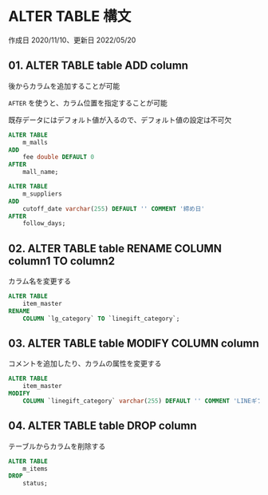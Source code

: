 # ALTER TABLE 構文

作成日 2020/11/10、更新日 2022/05/20

## 01. ALTER TABLE table ADD column

後からカラムを追加することが可能

`AFTER` を使うと、カラム位置を指定することが可能

既存データにはデフォルト値が入るので、デフォルト値の設定は不可欠

```sql
ALTER TABLE
    m_malls
ADD
    fee double DEFAULT 0
AFTER
    mall_name;

ALTER TABLE
    m_suppliers
ADD
    cutoff_date varchar(255) DEFAULT '' COMMENT '締め日'
AFTER
    follow_days;
```

## 02. ALTER TABLE table RENAME COLUMN column1 TO column2

カラム名を変更する

```sql
ALTER TABLE
    item_master
RENAME
    COLUMN `lg_category` TO `linegift_category`;
```

## 03. ALTER TABLE table MODIFY COLUMN column

コメントを追加したり、カラムの属性を変更する

```sql
ALTER TABLE
    item_master
MODIFY
    COLUMN `linegift_category` varchar(255) DEFAULT '' COMMENT 'LINEギフトブランドコード';
```

## 04. ALTER TABLE table DROP column

テーブルからカラムを削除する

```sql
ALTER TABLE
    m_items
DROP
    status;
```
